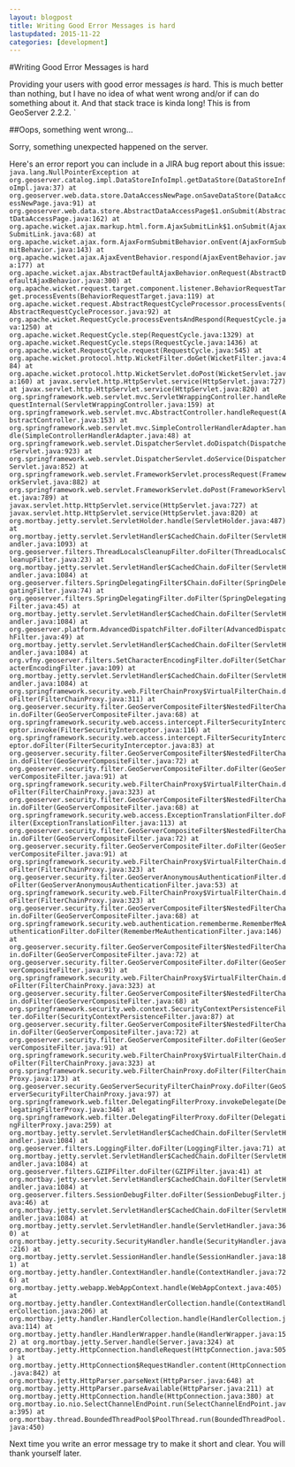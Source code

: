 ```yaml
---
layout: blogpost
title: Writing Good Error Messages is hard
lastupdated: 2015-11-22
categories: [development]
---
```


#Writing Good Error Messages is hard

Providing your users with good error messages *is* hard. This is much better than nothing, but I have no idea of what went wrong and/or if can do something about it. And that stack trace is kinda long! This is from GeoServer 2.2.2. `

##Oops, something went wrong...

Sorry, something unexpected happened on the server.

 Here's an error report you can include in a JIRA bug report about this issue: 
`java.lang.NullPointerException
	at org.geoserver.catalog.impl.DataStoreInfoImpl.getDataStore(DataStoreInfoImpl.java:37)
	at org.geoserver.web.data.store.DataAccessNewPage.onSaveDataStore(DataAccessNewPage.java:91)
	at org.geoserver.web.data.store.AbstractDataAccessPage$1.onSubmit(AbstractDataAccessPage.java:162)
	at org.apache.wicket.ajax.markup.html.form.AjaxSubmitLink$1.onSubmit(AjaxSubmitLink.java:68)
	at org.apache.wicket.ajax.form.AjaxFormSubmitBehavior.onEvent(AjaxFormSubmitBehavior.java:143)
	at org.apache.wicket.ajax.AjaxEventBehavior.respond(AjaxEventBehavior.java:177)
	at org.apache.wicket.ajax.AbstractDefaultAjaxBehavior.onRequest(AbstractDefaultAjaxBehavior.java:300)
	at org.apache.wicket.request.target.component.listener.BehaviorRequestTarget.processEvents(BehaviorRequestTarget.java:119)
	at org.apache.wicket.request.AbstractRequestCycleProcessor.processEvents(AbstractRequestCycleProcessor.java:92)
	at org.apache.wicket.RequestCycle.processEventsAndRespond(RequestCycle.java:1250)
	at org.apache.wicket.RequestCycle.step(RequestCycle.java:1329)
	at org.apache.wicket.RequestCycle.steps(RequestCycle.java:1436)
	at org.apache.wicket.RequestCycle.request(RequestCycle.java:545)
	at org.apache.wicket.protocol.http.WicketFilter.doGet(WicketFilter.java:484)
	at org.apache.wicket.protocol.http.WicketServlet.doPost(WicketServlet.java:160)
	at javax.servlet.http.HttpServlet.service(HttpServlet.java:727)
	at javax.servlet.http.HttpServlet.service(HttpServlet.java:820)
	at org.springframework.web.servlet.mvc.ServletWrappingController.handleRequestInternal(ServletWrappingController.java:159)
	at org.springframework.web.servlet.mvc.AbstractController.handleRequest(AbstractController.java:153)
	at org.springframework.web.servlet.mvc.SimpleControllerHandlerAdapter.handle(SimpleControllerHandlerAdapter.java:48)
	at org.springframework.web.servlet.DispatcherServlet.doDispatch(DispatcherServlet.java:923)
	at org.springframework.web.servlet.DispatcherServlet.doService(DispatcherServlet.java:852)
	at org.springframework.web.servlet.FrameworkServlet.processRequest(FrameworkServlet.java:882)
	at org.springframework.web.servlet.FrameworkServlet.doPost(FrameworkServlet.java:789)
	at javax.servlet.http.HttpServlet.service(HttpServlet.java:727)
	at javax.servlet.http.HttpServlet.service(HttpServlet.java:820)
	at org.mortbay.jetty.servlet.ServletHolder.handle(ServletHolder.java:487)
	at org.mortbay.jetty.servlet.ServletHandler$CachedChain.doFilter(ServletHandler.java:1093)
	at org.geoserver.filters.ThreadLocalsCleanupFilter.doFilter(ThreadLocalsCleanupFilter.java:23)
	at org.mortbay.jetty.servlet.ServletHandler$CachedChain.doFilter(ServletHandler.java:1084)
	at org.geoserver.filters.SpringDelegatingFilter$Chain.doFilter(SpringDelegatingFilter.java:74)
	at org.geoserver.filters.SpringDelegatingFilter.doFilter(SpringDelegatingFilter.java:45)
	at org.mortbay.jetty.servlet.ServletHandler$CachedChain.doFilter(ServletHandler.java:1084)
	at org.geoserver.platform.AdvancedDispatchFilter.doFilter(AdvancedDispatchFilter.java:49)
	at org.mortbay.jetty.servlet.ServletHandler$CachedChain.doFilter(ServletHandler.java:1084)
	at org.vfny.geoserver.filters.SetCharacterEncodingFilter.doFilter(SetCharacterEncodingFilter.java:109)
	at org.mortbay.jetty.servlet.ServletHandler$CachedChain.doFilter(ServletHandler.java:1084)
	at org.springframework.security.web.FilterChainProxy$VirtualFilterChain.doFilter(FilterChainProxy.java:311)
	at org.geoserver.security.filter.GeoServerCompositeFilter$NestedFilterChain.doFilter(GeoServerCompositeFilter.java:68)
	at org.springframework.security.web.access.intercept.FilterSecurityInterceptor.invoke(FilterSecurityInterceptor.java:116)
	at org.springframework.security.web.access.intercept.FilterSecurityInterceptor.doFilter(FilterSecurityInterceptor.java:83)
	at org.geoserver.security.filter.GeoServerCompositeFilter$NestedFilterChain.doFilter(GeoServerCompositeFilter.java:72)
	at org.geoserver.security.filter.GeoServerCompositeFilter.doFilter(GeoServerCompositeFilter.java:91)
	at org.springframework.security.web.FilterChainProxy$VirtualFilterChain.doFilter(FilterChainProxy.java:323)
	at org.geoserver.security.filter.GeoServerCompositeFilter$NestedFilterChain.doFilter(GeoServerCompositeFilter.java:68)
	at org.springframework.security.web.access.ExceptionTranslationFilter.doFilter(ExceptionTranslationFilter.java:113)
	at org.geoserver.security.filter.GeoServerCompositeFilter$NestedFilterChain.doFilter(GeoServerCompositeFilter.java:72)
	at org.geoserver.security.filter.GeoServerCompositeFilter.doFilter(GeoServerCompositeFilter.java:91)
	at org.springframework.security.web.FilterChainProxy$VirtualFilterChain.doFilter(FilterChainProxy.java:323)
	at org.geoserver.security.filter.GeoServerAnonymousAuthenticationFilter.doFilter(GeoServerAnonymousAuthenticationFilter.java:53)
	at org.springframework.security.web.FilterChainProxy$VirtualFilterChain.doFilter(FilterChainProxy.java:323)
	at org.geoserver.security.filter.GeoServerCompositeFilter$NestedFilterChain.doFilter(GeoServerCompositeFilter.java:68)
	at org.springframework.security.web.authentication.rememberme.RememberMeAuthenticationFilter.doFilter(RememberMeAuthenticationFilter.java:146)
	at org.geoserver.security.filter.GeoServerCompositeFilter$NestedFilterChain.doFilter(GeoServerCompositeFilter.java:72)
	at org.geoserver.security.filter.GeoServerCompositeFilter.doFilter(GeoServerCompositeFilter.java:91)
	at org.springframework.security.web.FilterChainProxy$VirtualFilterChain.doFilter(FilterChainProxy.java:323)
	at org.geoserver.security.filter.GeoServerCompositeFilter$NestedFilterChain.doFilter(GeoServerCompositeFilter.java:68)
	at org.springframework.security.web.context.SecurityContextPersistenceFilter.doFilter(SecurityContextPersistenceFilter.java:87)
	at org.geoserver.security.filter.GeoServerCompositeFilter$NestedFilterChain.doFilter(GeoServerCompositeFilter.java:72)
	at org.geoserver.security.filter.GeoServerCompositeFilter.doFilter(GeoServerCompositeFilter.java:91)
	at org.springframework.security.web.FilterChainProxy$VirtualFilterChain.doFilter(FilterChainProxy.java:323)
	at org.springframework.security.web.FilterChainProxy.doFilter(FilterChainProxy.java:173)
	at org.geoserver.security.GeoServerSecurityFilterChainProxy.doFilter(GeoServerSecurityFilterChainProxy.java:97)
	at org.springframework.web.filter.DelegatingFilterProxy.invokeDelegate(DelegatingFilterProxy.java:346)
	at org.springframework.web.filter.DelegatingFilterProxy.doFilter(DelegatingFilterProxy.java:259)
	at org.mortbay.jetty.servlet.ServletHandler$CachedChain.doFilter(ServletHandler.java:1084)
	at org.geoserver.filters.LoggingFilter.doFilter(LoggingFilter.java:71)
	at org.mortbay.jetty.servlet.ServletHandler$CachedChain.doFilter(ServletHandler.java:1084)
	at org.geoserver.filters.GZIPFilter.doFilter(GZIPFilter.java:41)
	at org.mortbay.jetty.servlet.ServletHandler$CachedChain.doFilter(ServletHandler.java:1084)
	at org.geoserver.filters.SessionDebugFilter.doFilter(SessionDebugFilter.java:46)
	at org.mortbay.jetty.servlet.ServletHandler$CachedChain.doFilter(ServletHandler.java:1084)
	at org.mortbay.jetty.servlet.ServletHandler.handle(ServletHandler.java:360)
	at org.mortbay.jetty.security.SecurityHandler.handle(SecurityHandler.java:216)
	at org.mortbay.jetty.servlet.SessionHandler.handle(SessionHandler.java:181)
	at org.mortbay.jetty.handler.ContextHandler.handle(ContextHandler.java:726)
	at org.mortbay.jetty.webapp.WebAppContext.handle(WebAppContext.java:405)
	at org.mortbay.jetty.handler.ContextHandlerCollection.handle(ContextHandlerCollection.java:206)
	at org.mortbay.jetty.handler.HandlerCollection.handle(HandlerCollection.java:114)
	at org.mortbay.jetty.handler.HandlerWrapper.handle(HandlerWrapper.java:152)
	at org.mortbay.jetty.Server.handle(Server.java:324)
	at org.mortbay.jetty.HttpConnection.handleRequest(HttpConnection.java:505)
	at org.mortbay.jetty.HttpConnection$RequestHandler.content(HttpConnection.java:842)
	at org.mortbay.jetty.HttpParser.parseNext(HttpParser.java:648)
	at org.mortbay.jetty.HttpParser.parseAvailable(HttpParser.java:211)
	at org.mortbay.jetty.HttpConnection.handle(HttpConnection.java:380)
	at org.mortbay.io.nio.SelectChannelEndPoint.run(SelectChannelEndPoint.java:395)
	at org.mortbay.thread.BoundedThreadPool$PoolThread.run(BoundedThreadPool.java:450)`

Next time you write an error message try to make it short and clear. You will thank yourself later.